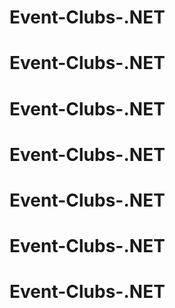 # Event-Clubs-.NET
# Event-Clubs-.NET
# Event-Clubs-.NET
# Event-Clubs-.NET
# Event-Clubs-.NET
# Event-Clubs-.NET
# Event-Clubs-.NET
